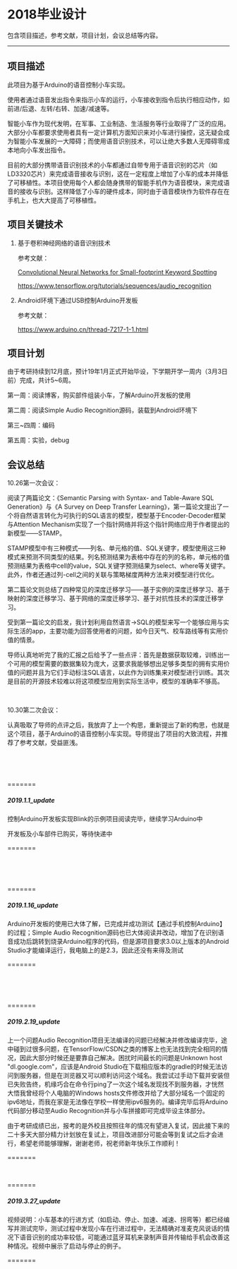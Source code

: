 # 2018毕业设计

包含项目描述，参考文献，项目计划，会议总结等内容。

---

## 项目描述

此项目为基于Arduino的语音控制小车实现。

使用者通过语音发出指令来指示小车的运行，小车接收到指令后执行相应动作，如前进/后退、左转/右转、加速/减速等。

智能小车作为现代发明，在军事、工业制造、生活服务等行业取得了广泛的应用。大部分小车都要求使用者具有一定计算机方面知识来对小车进行操控，这无疑会成为智能小车发展的一大障碍；而使用语音识别技术，可以让绝大多数人无障碍零成本地向小车发出指令。

目前的大部分携带语音识别技术的小车都通过自带专用于语音识别的芯片（如LD3320芯片）来完成语音接收与识别，这在一定程度上增加了小车的成本并降低了可移植性。本项目使用每个人都会随身携带的智能手机作为语音模块，来完成语音的接收与识别。这样降低了小车的硬件成本，同时由于语音模块作为软件存在在手机上，也大大提高了可移植性。

## 项目关键技术

1. 基于卷积神经网络的语音识别技术

   参考文献：

   <a href="https://www.isca-speech.org/archive/interspeech_2015/papers/i15_1478.pdf">Convolutional Neural Networks for Small-footprint Keyword Spotting</a>

   https://www.tensorflow.org/tutorials/sequences/audio_recognition

2. Android环境下通过USB控制Arduino开发板

   参考文献：

   https://www.arduino.cn/thread-7217-1-1.html

## 项目计划

由于考研持续到12月底，预计19年1月正式开始毕设，下学期开学一周内（3月3日前）完成，共计5~6周。

第一周：阅读博客，购买部件组装小车，了解Arduino开发板的使用

第二周：阅读Simple Audio Recognition源码，装载到Android环境下

第三~四周：编码

第五周：实验，debug

## 会议总结

10.26第一次会议：

阅读了两篇论文：《Semantic Parsing with Syntax- and Table-Aware SQL Generation》与《A Survey on Deep Transfer Learning》，第一篇论文提出了一个将自然语言转化为可执行的SQL语言的模型，模型基于Encoder-Decoder框架与Attention Mechanism实现了一个指针网络并将这个指针网络应用于作者提出的新模型——STAMP。

STAMP模型中有三种模式——列名、单元格的值、SQL关键字，模型使用这三种模式来预测不同类型的结果。列名预测结果为表格中存在的列的名称，单元格的值预测结果为表格中cell的value，SQL关键字预测结果为select、where等关键字。此外，作者还通过列-cell之间的关联与策略梯度两种方法来对模型进行优化。

第二篇论文则总结了四种常见的深度迁移学习——基于实例的深度迁移学习、基于映射的深度迁移学习、基于网络的深度迁移学习、基于对抗性技术的深度迁移学习。

受到第一篇论文的启发，我计划利用自然语言->SQL的模型来写一个能够应用与实际生活的app，主要功能为回答使用者的问题，如今日天气、校车路线等有实用价值的情景。

导师认真地听完了我的汇报之后给予了一些点评：首先是数据获取较难，训练出一个可用的模型需要的数据集较为庞大，这要求我能够想出足够多类型的拥有实用价值的问题并且为它们手动标注SQL语言，以此作为训练集来对模型进行训练。其次是目前的开源技术较难以将这项模型应用到实际生活中，模型的准确率不够高。

&nbsp;

10.30第二次会议：

认真吸取了导师的点评之后，我放弃了上一个构思，重新提出了新的构思，也就是这个项目，基于Arduino的语音控制小车实现。导师提出了项目的大致流程，并推荐了参考文献，受益匪浅。

&nbsp;

&nbsp;

=======

##### 2019.1.1_update

控制Arduino开发板实现Blink的示例项目阅读完毕，继续学习Arduino中

开发板及小车部件已购买，等待快递中

=======

&nbsp;

&nbsp;

=======

##### 2019.1.16_update

Arduino开发板的使用已大体了解，已完成并成功测试【通过手机控制Arduino】的过程；Simple Audio Recognition源码也已大体阅读并改动，增加了在识别语音成功后跳转到烧录Arduino程序的代码，但是源项目要求3.0以上版本的Android Studio才能编译运行，我电脑上的是2.3，因此还没有来得及测试

=======

&nbsp;

&nbsp;

=======

##### 2019.2.19_update

上一个问题Audio Recognition项目无法编译的问题已经解决并修改编译完毕，途中碰到过很多问题，在TensorFlow/CSDN之类的博客上也无法找到完全相同的情况，因此大部分时候还是要靠自己解决。困扰时间最长的问题是Unknown host "dl.google.com"，应该是Android Studio在下载相应版本的gradle的时候无法访问到服务器，但是在浏览器又可以顺利访问这个域名。我尝试过手动下载并安装但已失败告终，机缘巧合在命令行ping了一次这个域名发现找不到服务器，才恍然大悟我曾经将个人电脑的Windows hosts文件修改并给了大部分域名一个固定的ipv6地址，而我在家是无法像在学校一样使用ipv6服务的。编译完毕后将Arduino代码部分移动至Audio Recognition并与小车拼接即可完成毕设主体部分。

由于考研成绩已出，报考的是外校且按照往年的情况有望进入复试，因此接下来的二十多天大部分精力计划放在复试上，项目改进部分可能会等到复试之后才会进行，希望老师能够理解，谢谢老师，祝老师新年快乐工作顺利！

=======

&nbsp;

=======

##### 2019.3.27_update

视频说明：小车基本的行进方式（如启动、停止、加速、减速、拐弯等）都已经编写并测试完毕，测试过程中发现小车在行进过程中，无法精确对准麦克风说话的情况下语音识别的成功率较低，可能通过蓝牙耳机来录制声音并传输给手机会改善这种情况。视频中展示了启动与停止的例子。

=======